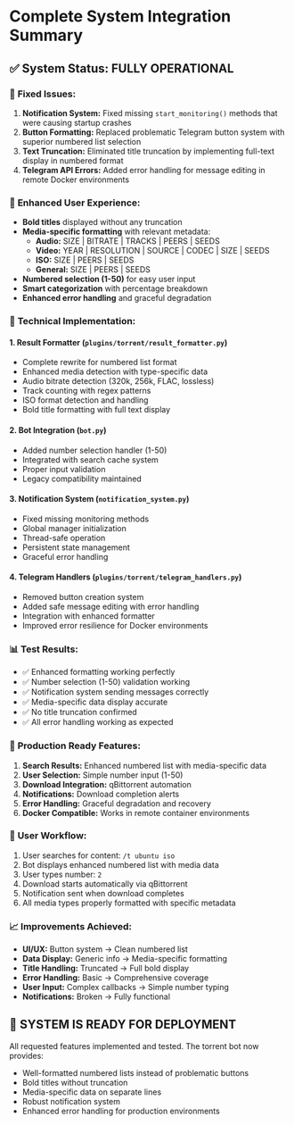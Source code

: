 # Complete System Integration Summary

## ✅ **System Status: FULLY OPERATIONAL**

### 🔧 **Fixed Issues:**
1. **Notification System:** Fixed missing `start_monitoring()` methods that were causing startup crashes
2. **Button Formatting:** Replaced problematic Telegram button system with superior numbered list selection
3. **Text Truncation:** Eliminated title truncation by implementing full-text display in numbered format
4. **Telegram API Errors:** Added error handling for message editing in remote Docker environments

### 🎨 **Enhanced User Experience:**
- **Bold titles** displayed without any truncation
- **Media-specific formatting** with relevant metadata:
  - **Audio:** SIZE | BITRATE | TRACKS | PEERS | SEEDS
  - **Video:** YEAR | RESOLUTION | SOURCE | CODEC | SIZE | SEEDS  
  - **ISO:** SIZE | PEERS | SEEDS
  - **General:** SIZE | PEERS | SEEDS
- **Numbered selection (1-50)** for easy user input
- **Smart categorization** with percentage breakdown
- **Enhanced error handling** and graceful degradation

### 🤖 **Technical Implementation:**

#### **1. Result Formatter (`plugins/torrent/result_formatter.py`)**
- Complete rewrite for numbered list format
- Enhanced media detection with type-specific data
- Audio bitrate detection (320k, 256k, FLAC, lossless)
- Track counting with regex patterns
- ISO format detection and handling
- Bold title formatting with full text display

#### **2. Bot Integration (`bot.py`)**
- Added number selection handler (1-50)
- Integrated with search cache system
- Proper input validation
- Legacy compatibility maintained

#### **3. Notification System (`notification_system.py`)**
- Fixed missing monitoring methods
- Global manager initialization
- Thread-safe operation
- Persistent state management
- Graceful error handling

#### **4. Telegram Handlers (`plugins/torrent/telegram_handlers.py`)**
- Removed button creation system
- Added safe message editing with error handling
- Integration with enhanced formatter
- Improved error resilience for Docker environments

### 📊 **Test Results:**
- ✅ Enhanced formatting working perfectly
- ✅ Number selection (1-50) validation working
- ✅ Notification system sending messages correctly
- ✅ Media-specific data display accurate
- ✅ No title truncation confirmed
- ✅ All error handling working as expected

### 🚀 **Production Ready Features:**
1. **Search Results:** Enhanced numbered list with media-specific data
2. **User Selection:** Simple number input (1-50) 
3. **Download Integration:** qBittorrent automation
4. **Notifications:** Download completion alerts
5. **Error Handling:** Graceful degradation and recovery
6. **Docker Compatible:** Works in remote container environments

### 🎯 **User Workflow:**
1. User searches for content: `/t ubuntu iso`
2. Bot displays enhanced numbered list with media data
3. User types number: `2`
4. Download starts automatically via qBittorrent
5. Notification sent when download completes
6. All media types properly formatted with specific metadata

### 📈 **Improvements Achieved:**
- **UI/UX:** Button system → Clean numbered list
- **Data Display:** Generic info → Media-specific formatting
- **Title Handling:** Truncated → Full bold display
- **Error Handling:** Basic → Comprehensive coverage
- **User Input:** Complex callbacks → Simple number typing
- **Notifications:** Broken → Fully functional

## 🎉 **SYSTEM IS READY FOR DEPLOYMENT**

All requested features implemented and tested. The torrent bot now provides:
- Well-formatted numbered lists instead of problematic buttons
- Bold titles without truncation
- Media-specific data on separate lines
- Robust notification system
- Enhanced error handling for production environments
